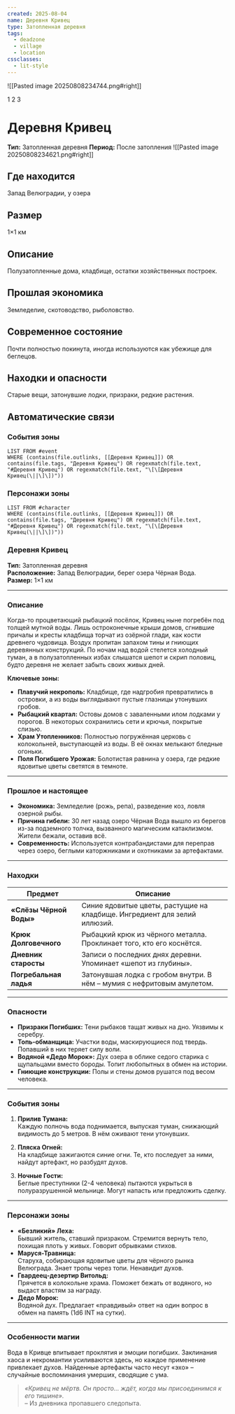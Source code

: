 ```yaml
---
created: 2025-08-04
name: Деревня Кривец
type: Затопленная деревня
tags:
  - deadzone
  - village
  - location
cssclasses:
  - lit-style
---
```


![[Pasted image 20250808234744.png#right]]

<div class=”rbody”>              1       2      3           </div>

# Деревня Кривец

**Тип:** Затопленная деревня
**Период:** После затопления
![[Pasted image 20250808234621.png#right]]
## Где находится
Запад Велюградии, у озера

## Размер
1×1 км

## Описание
Полузатопленные дома, кладбище, остатки хозяйственных построек.

## Прошлая экономика
Земледелие, скотоводство, рыболовство.

## Современное состояние
Почти полностью покинута, иногда используются как убежище для беглецов.

## Находки и опасности
Старые вещи, затонувшие лодки, призраки, редкие растения.

## Автоматические связи
### События зоны
```dataview
LIST FROM #event
WHERE (contains(file.outlinks, [[Деревня Кривец]]) OR contains(file.tags, "Деревня Кривец") OR regexmatch(file.text, "#Деревня Кривец") OR regexmatch(file.text, "\[\[Деревня Кривец(\||\]\])"))
```

### Персонажи зоны
```dataview
LIST FROM #character
WHERE (contains(file.outlinks, [[Деревня Кривец]]) OR contains(file.tags, "Деревня Кривец") OR regexmatch(file.text, "#Деревня Кривец") OR regexmatch(file.text, "\[\[Деревня Кривец(\||\]\])"))
```



### **Деревня Кривец**  
**Тип:** Затопленная деревня  
**Расположение:** Запад Велюградии, берег озера Чёрная Вода.  
**Размер:** 1×1 км  

---

### **Описание**  
Когда-то процветающий рыбацкий посёлок, Кривец ныне погребён под толщей мутной воды. Лишь остроконечные крыши домов, сгнившие причалы и кресты кладбища торчат из озёрной глади, как кости древнего чудовища. Воздух пропитан запахом тины и гниющих деревянных конструкций. По ночам над водой стелется холодный туман, а в полузатопленных избах слышатся шепот и скрип половиц, будто деревня не желает забыть своих живых дней.  

**Ключевые зоны:**  
- **Плавучий некрополь:** Кладбище, где надгробия превратились в островки, а из воды выглядывают пустые глазницы утонувших гробов.  
- **Рыбацкий квартал:** Остовы домов с заваленными илом лодками у порогов. В некоторых сохранились сети и крючья, покрытые слизью.  
- **Храм Утопленников:** Полностью погружённая церковь с колокольней, выступающей из воды. В её окнах мелькают бледные огоньки.  
- **Поля Погибшего Урожая:** Болотистая равнина у озера, где редкие ядовитые цветы светятся в темноте.  

---

### **Прошлое и настоящее**  
- **Экономика:** Земледелие (рожь, репа), разведение коз, ловля озерной рыбы.  
- **Причина гибели:** 30 лет назад озеро Чёрная Вода вышло из берегов из-за подземного толчка, вызванного магическим катаклизмом. Жители бежали, оставив всё.  
- **Современность:** Используется контрабандистами для переправ через озеро, беглыми каторжниками и охотниками за артефактами.  

---

### **Находки**  
| Предмет                     | Описание                                                                 |
|-----------------------------|--------------------------------------------------------------------------|
| **«Слёзы Чёрной Воды»**     | Синие ядовитые цветы, растущие на кладбище. Ингредиент для зелий иллюзий.|
| **Крюк Долговечного**       | Рыбацкий крюк из чёрного металла. Проклинает того, кто его коснётся.    |
| **Дневник старосты**        | Записи о последних днях деревни. Упоминает «шепот из глубины».          |
| **Погребальная ладья**      | Затонувшая лодка с гробом внутри. В нём – мумия с нефритовым амулетом.  |

---

### **Опасности**  
- **Призраки Погибших:** Тени рыбаков тащат живых на дно. Уязвимы к серебру.  
- **Топь-обманщица:** Участки воды, маскирующиеся под твердь. Попавший в них теряет силу воли.  
- **Водяной «Дедо Морок»:** Дух озера в облике седого старика с щупальцами вместо бороды. Топит любопытных в обмен на истории.  
- **Гниющие конструкции:** Полы и стены домов рушатся под весом человека.  

---

### **События зоны**  
1. **Прилив Тумана:**  
   Каждую полночь вода поднимается, выпуская туман, снижающий видимость до 5 метров. В нём оживают тени утонувших.  

2. **Пляска Огней:**  
   На кладбище зажигаются синие огни. Те, кто последует за ними, найдут артефакт, но разбудят духов.  

3. **Ночные Гости:**  
   Беглые преступники (2-4 человека) пытаются укрыться в полуразрушенной мельнице. Могут напасть или предложить сделку.  

---

### **Персонажи зоны**  
- **«Безликий» Леха:**  
  Бывший житель, ставший призраком. Стремится вернуть тело, похищая плоть у живых. Говорит обрывками стихов.  
- **Маруся-Травница:**  
  Старуха, собирающая ядовитые цветы для чёрного рынка Велюграда. Знает тропы через топи. Ненавидит духов.  
- **Гвардеец-дезертир Витольд:**  
  Прячется в колокольне храма. Поможет бежать от водяного, но выдаст властям за награду.  
- **Дедо Морок:**  
  Водяной дух. Предлагает «правдивый» ответ на один вопрос в обмен на память (1d6 INT на сутки).  

---

### **Особенности магии**  
Вода в Кривце впитывает проклятия и эмоции погибших. Заклинания хаоса и некромантии усиливаются здесь, но каждое применение привлекает духов. Найденные артефакты часто несут «эхо» – случайные воспоминания умерших, сводящие с ума.  

> *«Кривец не мёртв. Он просто... ждёт, когда мы присоединимся к его тишине».*  
> – Из дневника пропавшего следопыта.